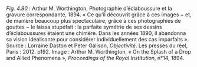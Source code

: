 *Fig. 4.80 :* Arthur M. Worthington, Photographie d’éclaboussure et la gravure correspondante, 1894. « Ce qu’il découvrit grâce à ces images − et, de manière beaucoup plus spectaculaire, grâce à ces photographies de gouttes − le laissa stupéfait : la parfaite symétrie de ses dessins d’éclaboussures étaient une chimère. Dans les années 1890, il abandonna sa vision idéalisante pour considérer individuellement des cas imparfaits ».  
Source : Lorraine Daston et Peter Galison, *Objectivité*. Les presses du réel, Paris : 2012. p192. Image : Arthur M. Worthington, « On the Splash of a Drop and Allied Phenomena », *Proceedings of the Royal Institution*, n°14, 1894.